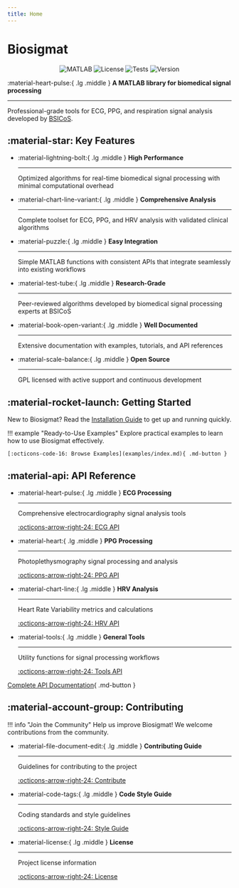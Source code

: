 ```yaml
---
title: Home
---
```


# Biosigmat

<div align="center" markdown>

![MATLAB](https://img.shields.io/badge/MATLAB-R2025-green?style=flat-square&logo=mathworks)
![License](https://img.shields.io/badge/License-GLP-blue?style=flat-square)
![Tests](https://img.shields.io/badge/Tests-Passing-green?style=flat-square&logo=checkmarx)
![Version](https://img.shields.io/badge/Version-0.1.0-orange?style=flat-square)

</div>

<div class="result" markdown>

:material-heart-pulse:{ .lg .middle } **A MATLAB library for biomedical signal processing**

---

Professional-grade tools for ECG, PPG, and respiration signal analysis developed by [BSICoS](https://bsicos.i3a.es/es/).

</div>

## :material-star: Key Features

<div class="grid cards" markdown>

-   :material-lightning-bolt:{ .lg .middle } **High Performance**

    ---

    Optimized algorithms for real-time biomedical signal processing with minimal computational overhead

-   :material-chart-line-variant:{ .lg .middle } **Comprehensive Analysis**

    ---

    Complete toolset for ECG, PPG, and HRV analysis with validated clinical algorithms

-   :material-puzzle:{ .lg .middle } **Easy Integration**

    ---

    Simple MATLAB functions with consistent APIs that integrate seamlessly into existing workflows

-   :material-test-tube:{ .lg .middle } **Research-Grade**

    ---

    Peer-reviewed algorithms developed by biomedical signal processing experts at BSICoS

-   :material-book-open-variant:{ .lg .middle } **Well Documented**

    ---

    Extensive documentation with examples, tutorials, and API references

-   :material-scale-balance:{ .lg .middle } **Open Source**

    ---

    GPL licensed with active support and continuous development

</div>

## :material-rocket-launch: Getting Started

New to Biosigmat? Read the [Installation Guide](getting-started/installation.md) to get up and running quickly.

!!! example "Ready-to-Use Examples"
    Explore practical examples to learn how to use Biosigmat effectively.

    [:octicons-code-16: Browse Examples](examples/index.md){ .md-button }

## :material-api: API Reference

<div class="grid cards" markdown>

-   :material-heart-pulse:{ .lg .middle } **ECG Processing**

    ---

    Comprehensive electrocardiography signal analysis tools

    [:octicons-arrow-right-24: ECG API](api/ecg/index.md)

-   :material-heart:{ .lg .middle } **PPG Processing**

    ---

    Photoplethysmography signal processing and analysis

    [:octicons-arrow-right-24: PPG API](api/ppg/index.md)

-   :material-chart-line:{ .lg .middle } **HRV Analysis**

    ---

    Heart Rate Variability metrics and calculations

    [:octicons-arrow-right-24: HRV API](api/hrv/index.md)

-   :material-tools:{ .lg .middle } **General Tools**

    ---

    Utility functions for signal processing workflows

    [:octicons-arrow-right-24: Tools API](api/tools/index.md)

</div>

[Complete API Documentation](api/index.md){ .md-button }

## :material-account-group: Contributing

!!! info "Join the Community"
    Help us improve Biosigmat! We welcome contributions from the community.

<div class="grid cards" markdown>

-   :material-file-document-edit:{ .lg .middle } **Contributing Guide**

    ---

    Guidelines for contributing to the project

    [:octicons-arrow-right-24: Contribute](contribute/contribution-guide.md)

-   :material-code-tags:{ .lg .middle } **Code Style Guide**

    ---

    Coding standards and style guidelines

    [:octicons-arrow-right-24: Style Guide](contribute/code-style-guide.md)

-   :material-license:{ .lg .middle } **License**

    ---

    Project license information

    [:octicons-arrow-right-24: License](contribute/license.md)

</div>